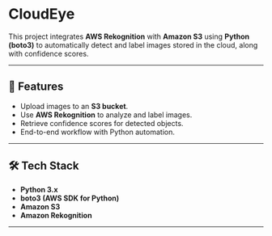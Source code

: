 # CloudEye

This project integrates **AWS Rekognition** with **Amazon S3** using **Python (boto3)** to automatically detect and label images stored in the cloud, along with confidence scores.

---

## 🚀 Features
- Upload images to an **S3 bucket**.
- Use **AWS Rekognition** to analyze and label images.
- Retrieve confidence scores for detected objects.
- End-to-end workflow with Python automation.

---

## 🛠️ Tech Stack
- **Python 3.x**
- **boto3 (AWS SDK for Python)**
- **Amazon S3**
- **Amazon Rekognition**

---

